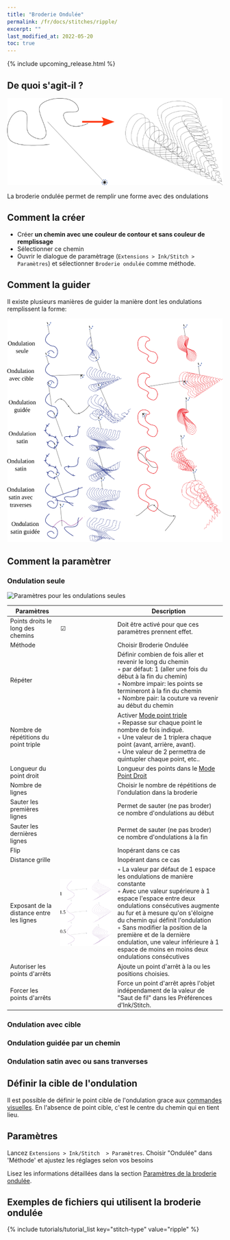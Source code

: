 ```yaml
---
title: "Broderie Ondulée"
permalink: /fr/docs/stitches/ripple/
excerpt: ""
last_modified_at: 2022-05-20
toc: true
---
```

{% include upcoming_release.html %}

## De quoi s'agit-il ?



![Ripple detail](/assets/images/docs/ripple-details.png)

La broderie ondulée permet de remplir une forme avec des ondulations

## Comment la créer

* Créer **un chemin avec une couleur de contour et sans couleur de remplissage**
* Sélectionner ce chemin
* Ouvrir le dialogue de paramètrage (`Extensions > Ink/Stitch > Paramètres`) et sélectionner `Broderie ondulée` comme méthode.

## Comment la guider

Il existe plusieurs manières de guider la manière dont les ondulations remplissent la forme:

![Les divers guidages](/assets/images/docs/fr/rippleways_fr.svg)

## Comment la paramètrer
### Ondulation seule
![Paramètres pour les ondulations seules](/assets/images/docs/fr/params-ripple.jpg)

Paramètres||Description
---|---|---
Points droits le long des chemins   |  ☑  |Doit être activé pour que ces paramètres prennent effet.
Méthode      || Choisir Broderie Ondulée
Répéter                      || Définir combien de fois aller et revenir le long du chemin<br />◦ par défaut: 1 (aller une fois du début à la fin du chemin)<br />◦ Nombre impair: les points se termineront à la fin du chemin<br />◦ Nombre pair: la couture va revenir au début du chemin
Nombre de répétitions du point triple || Activer [Mode point triple](/fr/docs/stitches/bean-stitch/)<br />◦ Repasse sur chaque point le nombre de fois indiqué.<br />◦ Une valeur de 1 triplera chaque point (avant, arrière, avant).<br />◦ Une valeur de 2 permettra de quintupler chaque point, etc..<br />
Longueur du point droit||Longueur des points dans le [Mode Point Droit](/fr/docs/stitches/running-stitch/)
Nombre de lignes||Choisir le nombre de répétitions de l'ondulation dans la broderie
Sauter les premières lignes || Permet de sauter (ne pas broder)  ce nombre d'ondulations au début
Sauter les dernières lignes || Permet de sauter (ne pas broder)  ce nombre d'ondulations à la fin
Flip || Inopérant dans ce cas
Distance grille || Inopérant dans ce cas
Exposant de la distance entre les lignes|<img src="/assets/images/docs/ripple_exponent.svg" alt="Exposant"/>| ◦ La valeur par défaut de 1 espace les ondulations de manière constante<br />◦ Avec une valeur supérieure à  1 espace l'espace  entre deux ondulations consécutives augmente au fur et à mesure qu'on s'éloigne du chemin qui définit l'ondulation  <br />◦ Sans modifier la position de la première et de la dernière ondulation, une valeur inférieure à  1 espace de moins en moins deux ondulations consécutives  <br />
Autoriser les points d'arrêts | |Ajoute un point d'arrêt à la ou les positions choisies.
Forcer les points d'arrêts | |Force un point d'arrêt après l'objet indépendament de la valeur de "Saut de fil" dans les Préférences d'Ink/Stitch.
### Ondulation avec cible
### Ondulation guidée par un chemin
### Ondulation satin avec ou sans tranverses


## Définir la cible de l'ondulation
Il est possible de définir le point cible de l'ondulation grace aux [commandes visuelles](/fr/docs/commands/). En l'absence de point cible, c'est le centre
du chemin qui en tient lieu.



## Paramètres

Lancez `Extensions > Ink/Stitch  > Paramètres`. Choisir "Ondulée" dans 'Méthode' et ajustez les réglages selon vos besoins

Lisez les informations détaillées dans la section  [Paramètres de la broderie ondulée](/docs/params/#guided-fill-params).


##  Exemples de fichiers qui utilisent la broderie ondulée 
{% include tutorials/tutorial_list key="stitch-type" value="ripple" %}
